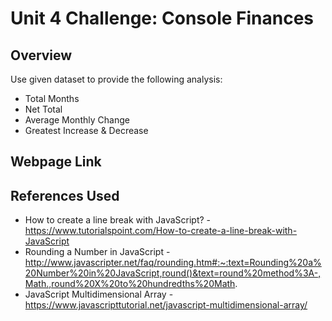 # Unit 4 Challenge: Console Finances

## Overview

Use given dataset to provide the following analysis:

- Total Months
- Net Total
- Average Monthly Change
- Greatest Increase & Decrease

## Webpage Link

## References Used

- How to create a line break with JavaScript? - https://www.tutorialspoint.com/How-to-create-a-line-break-with-JavaScript
- Rounding a Number in JavaScript - http://www.javascripter.net/faq/rounding.htm#:~:text=Rounding%20a%20Number%20in%20JavaScript,round()&text=round%20method%3A-,Math.,round%20X%20to%20hundredths%20Math.
- JavaScript Multidimensional Array - https://www.javascripttutorial.net/javascript-multidimensional-array/


